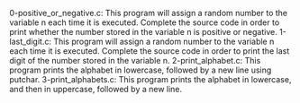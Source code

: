 0-positive_or_negative.c: This program will assign a random number to the variable n each time it is executed. Complete the source code in order to print whether the number stored in the variable n is positive or negative.
1-last_digit.c: This program will assign a random number to the variable n each time it is executed. Complete the source code in order to print the last digit of the number stored in the variable n.
2-print_alphabet.c: This program prints the alphabet in lowercase, followed by a new line using putchar.
3-print_alphabets.c: This program  prints the alphabet in lowercase, and then in uppercase, followed by a new line.

